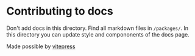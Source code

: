 # Contributing to docs

Don't add docs in this directory. Find all markdown files in `/packages/`.
In this directory you can update style and compononents of the docs page.

Made possible by [vitepress](https://vitepress.dev)